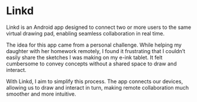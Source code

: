 # Linkd
Linkd is an Android app designed to connect two or more users to the same virtual drawing pad, enabling seamless collaboration in real time.

The idea for this app came from a personal challenge. While helping my daughter with her homework remotely, I found it frustrating that I couldn’t easily share the sketches I was making on my e-ink tablet. It felt cumbersome to convey concepts without a shared space to draw and interact.

With Linkd, I aim to simplify this process. The app connects our devices, allowing us to draw and interact in turn, making remote collaboration much smoother and more intuitive.
